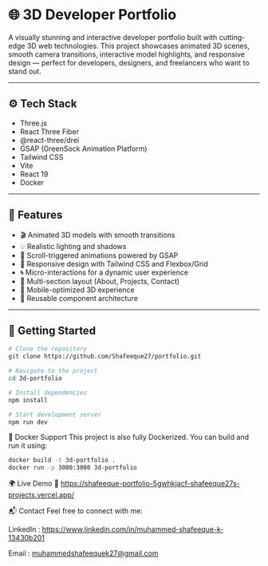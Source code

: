 # 🌐 3D Developer Portfolio

A visually stunning and interactive developer portfolio built with cutting-edge 3D web technologies. This project showcases animated 3D scenes, smooth camera transitions, interactive model highlights, and responsive design — perfect for developers, designers, and freelancers who want to stand out.

---

## ⚙️ Tech Stack

- Three.js
- React Three Fiber
- @react-three/drei
- GSAP (GreenSock Animation Platform)
- Tailwind CSS
- Vite
- React 19
- Docker

---

## 🔋 Features

- 🎬 Animated 3D models with smooth transitions
- 💡 Realistic lighting and shadows
- 📜 Scroll-triggered animations powered by GSAP
- 📱 Responsive design with Tailwind CSS and Flexbox/Grid
- 🌀 Micro-interactions for a dynamic user experience
- 📂 Multi-section layout (About, Projects, Contact)
- 📲 Mobile-optimized 3D experience
- 🧩 Reusable component architecture

---

## 🚀 Getting Started

```bash
# Clone the repository
git clone https://github.com/Shafeeque27/portfolio.git

# Navigate to the project
cd 3d-portfolio

# Install dependencies
npm install

# Start development server
npm run dev

```
🐳 Docker Support
This project is also fully Dockerized. You can build and run it using:

```bash
docker build -t 3d-portfolio .
docker run -p 3000:3000 3d-portfolio
```
🌍 Live Demo
🔗 https://shafeeque-portfolio-5gwhkjacf-shafeeque27s-projects.vercel.app/

📬 Contact
Feel free to connect with me:

LinkedIn : https://www.linkedin.com/in/muhammed-shafeeque-k-13430b201

Email : muhammedshafeequek27@gmail.com

